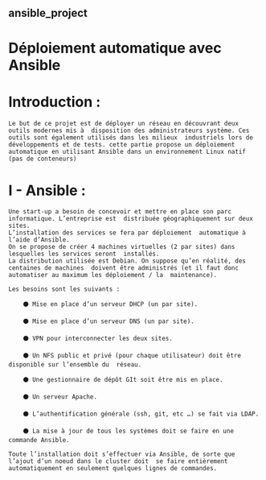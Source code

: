 ## ansible_project

# Déploiement automatique avec Ansible

# Introduction :

	Le but de ce projet est de déployer un réseau en découvrant deux outils modernes mis à  disposition des administrateurs système. Ces outils sont également utilisés dans les milieux  industriels lors de développements et de tests. cette partie propose un déploiement  automatique en utilisant Ansible dans un environnement Linux natif (pas de conteneurs)

# I - Ansible :

	Une start-up a besoin de concevoir et mettre en place son parc informatique. L’entreprise est  distribuée géographiquement sur deux sites.
	L’installation des services se fera par déploiement  automatique à l’aide d’Ansible.
	On se propose de créer 4 machines virtuelles (2 par sites) dans lesquelles les services seront  installés.
	La distribution utilisée est Debian. On suppose qu’en réalité, des centaines de machines  doivent être administrés (et il faut donc automatiser au maximum les déploiement / la  maintenance). 

	Les besoins sont les suivants :
 
		⚫ Mise en place d’un serveur DHCP (un par site). 

		⚫ Mise en place d’un serveur DNS (un par site).
 
		⚫ VPN pour interconnecter les deux sites.  

		⚫ Un NFS public et privé (pour chaque utilisateur) doit être disponible sur l’ensemble du  réseau.  

		⚫ Une gestionnaire de dépôt GIt soit être mis en place.  

		⚫ Un serveur Apache.  

		⚫ L’authentification générale (ssh, git, etc …) se fait via LDAP. 

		⚫ La mise à jour de tous les systèmes doit se faire en une commande Ansible. 

	Toute l’installation doit s’effectuer via Ansible, de sorte que l’ajout d’un noeud dans le cluster doit  se faire entièrement automatiquement en seulement quelques lignes de commandes. 


